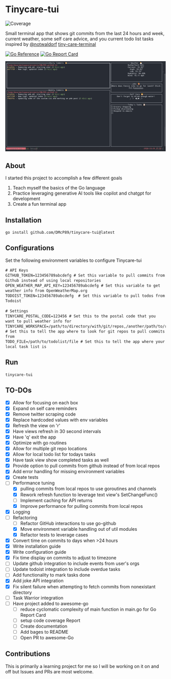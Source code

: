 # Tinycare-tui
![Coverage](https://img.shields.io/badge/Coverage-60.3%25-yellow)

Small terminal app that shows git commits from the last 24 hours and week, current weather, some self care advice, and you current todo list tasks
inspired by [@notwaldorf](https://github.com/notwaldorf) [tiny-care-terminal](https://github.com/notwaldorf/tiny-care-terminal)

[![Go Reference](https://pkg.go.dev/badge/github.com/DMcP89/tinycare-tui.svg)](https://pkg.go.dev/github.com/DMcP89/tinycare-tui) [![Go Report Card](https://goreportcard.com/badge/github.com/DMcP89/tinycare-tui)](https://goreportcard.com/report/github.com/DMcP89/tinycare-tui)


![screenshot](image.png)


## About
I started this project to accomplish a few different goals
1. Teach myself the basics of the Go language
2. Practice leveraging generative AI tools like copilot and chatgpt for development
3. Create a fun terminal app


## Installation
```
go install github.com/DMcP89/tinycare-tui@latest
```


## Configurations
Set the following environment variables to configure Tinycare-tui
```
# API Keys
GITHUB_TOKEN=123456789abcdefg # Set this variable to pull commits from Github instead of using local repositories
OPEN_WEATHER_MAP_API_KEY=123456789abcdefg # Set this variable to get weather info from OpenWeatherMap.org
TODOIST_TOKEN=123456789abcdefg  # Set this variable to pull todos from Todoist

# Settings
TINYCARE_POSTAL_CODE=123456 # Set this to the postal code that you want to pull weather info for
TINYCARE_WORKSPACE=/path/to/directory/with/git/repos,/another/path/to/repos # Set this to tell the app where to look for git repos to pull commits from
TODO_FILE=/path/to/todolist/file # Set this to tell the app where your local task list is
```
## Run
```
tinycare-tui
```
## TO-DOs
- [x] Allow for focusing on each box
- [x] Expand on self care reminders
- [x] Remove twitter scraping code
- [x] Replace hardcoded values with env variables
- [x] Refresh the view on 'r'
- [x] Have views refresh in 30 second intervals
- [x] Have 'q' exit the app
- [x] Optimize with go routines
- [x] Allow for multiple git repo locations
- [x] Allow for local todo list for todays tasks
- [x] Have task view show completed tasks as well
- [x] Provide option to pull commits from github instead of from local repos
- [x] Add error handling for missing environment variables
- [x] Create tests
- [ ] Performance tuning
    - [x] pulling commits from local repos to use goroutines and channels
    - [x] Rework refresh function to leverage text view's SetChangeFunc()
    - [ ] Implement caching for API returns
    - [x] Improve performance for pulling commits from local repos
- [x] Logging
- [ ] Refactoring
    - [ ] Refactor GitHub interactions to use go-github
    - [x] Move environment variable handling out of util modules
    - [x] Refactor tests to leverage cases
- [x] Convert time on commits to days when >24 hours
- [x] Write installation guide
- [x] Write configuration guide
- [x] Fix time display on commits to adjust to timezone
- [ ] Update github integration to include events from user's orgs
- [ ] Update todoist integration to include overdue tasks
- [ ] Add functionality to mark tasks done
- [x] Add joke API integration
- [x] Fix silent failure when attempting to fetch commits from nonexistant directory
- [ ] Task Warrior integration
- [ ] Have project added to awesome-go
    - [ ] reduce cyclomatic complexity of main function in main.go for Go Report Card
    - [ ] setup code coverage Report
    - [ ] Create documentation
    - [ ] Add bages to README
    - [ ] Open PR to awesome-Go

## Contributions
This is primarily a learning project for me so I will be working on it on and off but Issues and PRs are most welcome.
